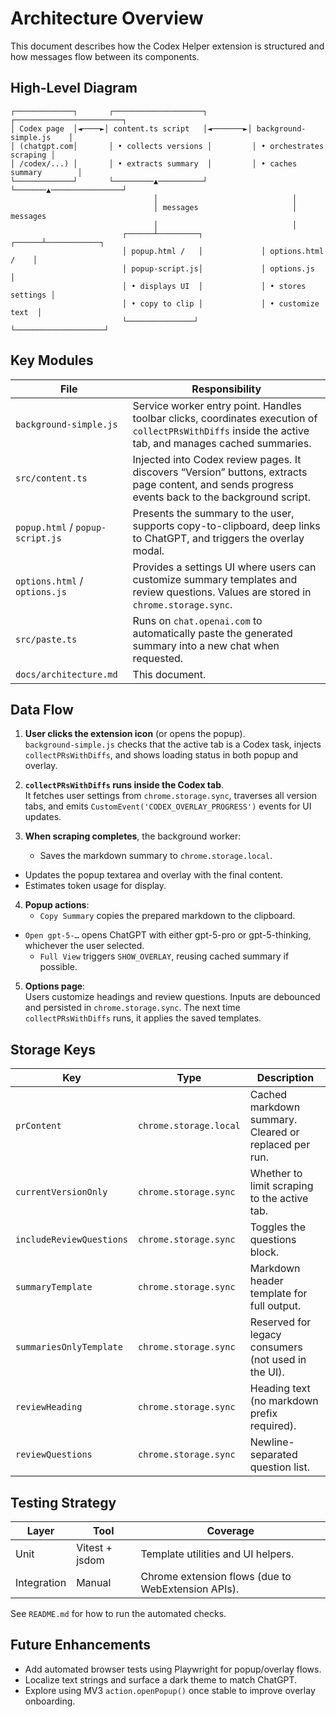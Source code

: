 # Architecture Overview

This document describes how the Codex Helper extension is structured and how messages flow between its components.

## High-Level Diagram

```
┌─────────────┐       ┌────────────────────┐         ┌────────────────────────┐
│ Codex page  │◄────►│ content.ts script   │◄───────►│ background-simple.js    │
│ (chatgpt.com│       │ • collects versions │         │ • orchestrates scraping │
│ /codex/...) │       │ • extracts summary  │         │ • caches summary        │
└─────────────┘       └─────────▲──────────┘         └───────▲────────────────┘
                                │                              │
                                │ messages                     │ messages
                                │                              │
                         ┌──────┴─────────┐             ┌──────┴────────────┐
                         │ popup.html /   │             │ options.html /    │
                         │ popup-script.js│             │ options.js        │
                         │ • displays UI  │             │ • stores settings │
                         │ • copy to clip │             │ • customize text  │
                         └───────────────┘             └────────────────────┘
```

## Key Modules

| File                             | Responsibility                                                                                                                                          |
| -------------------------------- | ------------------------------------------------------------------------------------------------------------------------------------------------------- |
| `background-simple.js`           | Service worker entry point. Handles toolbar clicks, coordinates execution of `collectPRsWithDiffs` inside the active tab, and manages cached summaries. |
| `src/content.ts`                 | Injected into Codex review pages. It discovers “Version” buttons, extracts page content, and sends progress events back to the background script.       |
| `popup.html` / `popup-script.js` | Presents the summary to the user, supports copy-to-clipboard, deep links to ChatGPT, and triggers the overlay modal.                                    |
| `options.html` / `options.js`    | Provides a settings UI where users can customize summary templates and review questions. Values are stored in `chrome.storage.sync`.                    |
| `src/paste.ts`                   | Runs on `chat.openai.com` to automatically paste the generated summary into a new chat when requested.                                                  |
| `docs/architecture.md`           | This document.                                                                                                                                          |

## Data Flow

1. **User clicks the extension icon** (or opens the popup).  
   `background-simple.js` checks that the active tab is a Codex task, injects `collectPRsWithDiffs`, and shows loading status in both popup and overlay.

2. **`collectPRsWithDiffs` runs inside the Codex tab**.  
   It fetches user settings from `chrome.storage.sync`, traverses all version tabs, and emits `CustomEvent('CODEX_OVERLAY_PROGRESS')` events for UI updates.

3. **When scraping completes**, the background worker:
   - Saves the markdown summary to `chrome.storage.local`.

- Updates the popup textarea and overlay with the final content.
- Estimates token usage for display.

4. **Popup actions**:
   - `Copy Summary` copies the prepared markdown to the clipboard.
- `Open gpt-5-…` opens ChatGPT with either gpt-5-pro or gpt-5-thinking, whichever the user selected.
   - `Full View` triggers `SHOW_OVERLAY`, reusing cached summary if possible.

5. **Options page**:  
   Users customize headings and review questions. Inputs are debounced and persisted in `chrome.storage.sync`. The next time `collectPRsWithDiffs` runs, it applies the saved templates.

## Storage Keys

| Key                      | Type                   | Description                                           |
| ------------------------ | ---------------------- | ----------------------------------------------------- |
| `prContent`              | `chrome.storage.local` | Cached markdown summary. Cleared or replaced per run. |
| `currentVersionOnly`     | `chrome.storage.sync`  | Whether to limit scraping to the active tab.          |
| `includeReviewQuestions` | `chrome.storage.sync`  | Toggles the questions block.                          |
| `summaryTemplate`        | `chrome.storage.sync`  | Markdown header template for full output.             |
| `summariesOnlyTemplate`  | `chrome.storage.sync`  | Reserved for legacy consumers (not used in the UI).   |
| `reviewHeading`          | `chrome.storage.sync`  | Heading text (no markdown prefix required).           |
| `reviewQuestions`        | `chrome.storage.sync`  | Newline-separated question list.                      |

## Testing Strategy

| Layer       | Tool           | Coverage                                           |
| ----------- | -------------- | -------------------------------------------------- |
| Unit        | Vitest + jsdom | Template utilities and UI helpers.                 |
| Integration | Manual         | Chrome extension flows (due to WebExtension APIs). |

See `README.md` for how to run the automated checks.

## Future Enhancements

- Add automated browser tests using Playwright for popup/overlay flows.
- Localize text strings and surface a dark theme to match ChatGPT.
- Explore using MV3 `action.openPopup()` once stable to improve overlay onboarding.
